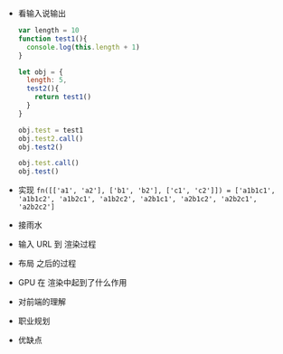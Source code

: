 - 看输入说输出

  ```javascript
  var length = 10
  function test1(){
    console.log(this.length + 1)
  }
  
  let obj = {
    length: 5,
    test2(){
      return test1()
    }
  }
  
  obj.test = test1
  obj.test2.call()
  obj.test2()
  
  obj.test.call()
  obj.test()
  ```

- 实现 `fn([['a1', 'a2'], ['b1', 'b2'], ['c1', 'c2']]) = ['a1b1c1', 'a1b1c2', 'a1b2c1', 'a1b2c2', 'a2b1c1', 'a2b1c2', 'a2b2c1', 'a2b2c2']`

- 接雨水

- 输入 URL 到 渲染过程

- 布局 之后的过程

- GPU 在 渲染中起到了什么作用

- 对前端的理解

- 职业规划

- 优缺点
